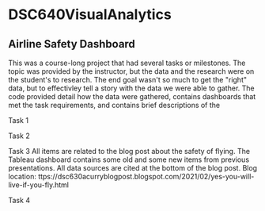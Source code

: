 # DSC640VisualAnalytics

## Airline Safety Dashboard

This was a course-long project that had several tasks or milestones. The topic was provided by the instructor, but the data and the research were on the student's to research. The end goal wasn't so much to get the "right" data, but to effectivley tell a story with the data we were able to gather. The code provided detail how the data were gathered, contains dashboards that met the task requirements, and contains brief descriptions of the 

Task 1 

Task 2

Task 3
All items are related to the blog post about the safety of flying. 
The Tableau dashboard contains some old and some new items from previous presentations.
All data sources are cited at the bottom of the blog post.
Blog location: ttps://dsc630acurryblogpost.blogspot.com/2021/02/yes-you-will-live-if-you-fly.html

Task 4


